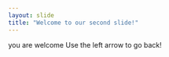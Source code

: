 ```yaml
---
layout: slide
title: "Welcome to our second slide!"
---
```

you are welcome
Use the left arrow to go back!
